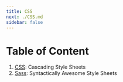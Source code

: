 ```yaml
---
title: CSS
next: ./CSS.md
sidebar: false
---
```


# Table of Content

1. [CSS](./CSS.md): Cascading Style Sheets
2. [Sass](./Sass.md): Syntactically Awesome Style Sheets
